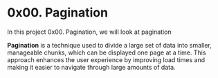 # 0x00. Pagination

In this project 0x00. Pagination, we will look at pagination

**Pagination** is a technique used to divide a large set of data into smaller, manageable chunks, which can be displayed one page at a time. This approach enhances the user experience by improving load times and making it easier to navigate through large amounts of data.
